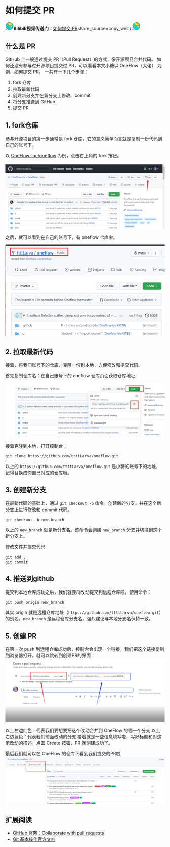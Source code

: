 # 如何提交 PR




<img src="image/ball.png" style="zoom:13%;" align="left" />**Bilibili视频传送门：**[如何提交 PR](https://www.bilibili.com/video/BV1hq4y1P72f?share_source=copy_web)share_source=copy_web)  <img src="image/ball.png" style="zoom:13%;"/>


## 什么是 PR
GitHub 上一般通过提交 PR（Pull Request）的方式，像开源项目合并代码。
如何还没有参与过开源项目提交过 PR，可以看看本文小糖以 OneFlow（大佬） 为例，如何提交 PR。
一共有一下几个步骤：

1. fork 仓库
2. 拉取最新代码
3. 创建新分支并在新分支上修改、commit
4. 将分支推送到 GitHub
5. 提交 PR


## 1. fork仓库
参与开源项目的第一步通常是 fork 仓库，它的意义简单而言就是复制一份代码到自己的账号下。

以 [OneFlow-Inc/oneflow](https://github.com/Oneflow-Inc/oneflow/) 为例，点击右上角的 fork 按钮。

![2e1d1ed2-9cfa-410a-92ef-5e076b4789d4.png](01_how_to_pr1_files/2e1d1ed2-9cfa-410a-92ef-5e076b4789d4.png)

之后，就可以看到在自己的账号下，有 oneflow 仓库啦。

![caefad21-970c-4f5a-b8f8-22c566c8d8ba.png](01_how_to_pr1_files/caefad21-970c-4f5a-b8f8-22c566c8d8ba.png)

## 2. 拉取最新代码
接着，将我们账号下的仓库，克隆一份到本地，方便修改和提交代码。

首先复制仓库名：在自己账号下的 oneflow 仓库页面获取仓库地址

![a7021068-64c4-423f-80f0-675c25535a78.png](01_how_to_pr1_files/a7021068-64c4-423f-80f0-675c25535a78.png)

接着克隆到本地，打开控制台：
```
git clone https://github.com/ttttLarva/oneflow.git
```

以上的 `https://github.com/ttttLarva/oneflow.git` 是小糖的账号下的地址，记得替换成你自己对应的仓库哦。


## 3. 创建新分支
在最新代码的基础上，通过 `git checkout -b` 命令，创建新的分支。并在这个新分支上进行修改和 commit 代码。

```
git checkout -b new_branch
```
以上的 `new_branch` 就是新分支名。该命令会创建 `new_branch` 分支并切换到这个新分支上。

修改文件并提交代码

```
git add .
git commit 
```

## 4. 推送到github
提交到本地仓库成功之后，我们就要将改动提交到远程仓库啦，使用命令：

```
git push origin new_branch
```

其实 origin 就是远程仓库地址（`https://github.com/ttttLarva/oneflow.git`）的别名，`new_branch` 是远程仓库分支名，强烈建议与本地分支名保持一致。

## 5. 创建 PR
在第一次 push 到远程仓库成功后，控制台会出现一个链接，我们把这个链接复制到浏览器打开，就可以跳转到创建PR的界面：
![e5522f69-9479-4232-a4dc-e48019e31cb7.png](01_how_to_pr1_files/e5522f69-9479-4232-a4dc-e48019e31cb7.png)

以上左边红色：代表我们要想要把这个改动合并到 OneFlow 的哪一个分支
以上右边蓝色：代表我们前面改动的分支
接着就是一些信息填写啦，写好标题和对这笔改动的描述，点击 Create 按钮，PR 就创建成功了。

最后我们就可以在 OneFlow 的仓库下看到我们提交的PR啦
![ab244d12-c17e-458b-bd64-b08be250fd9b.png](01_how_to_pr1_files/ab244d12-c17e-458b-bd64-b08be250fd9b.png)


## 扩展阅读

- [GitHub 官网：Collaborate with pull requests](https://docs.github.com/en/github/collaborating-with-pull-requests)
- [Git 基本操作官方文档](https://git-scm.com/doc)
